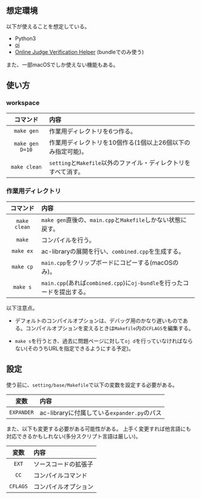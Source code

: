 ## 想定環境

以下が使えることを想定している。

* Python3
* [oj](https://github.com/online-judge-tools/oj)
* [Online Judge Verification Helper](https://github.com/online-judge-tools/verification-helper) (bundleでのみ使う)

また、一部macOSでしか使えない機能もある。


## 使い方

### workspace

| コマンド | 内容 |
| :---: | :--- |
| `make gen` | 作業用ディレクトリを6つ作る。 |
| `make gen D=10` | 作業用ディレクトリを10個作る(1個以上26個以下のみ指定可能)。 |
| `make clean` | `setting`と`Makefile`以外のファイル・ディレクトリをすべて消す。 |

### 作業用ディレクトリ

| コマンド | 内容 |
| :---: | :--- |
| `make clean` | `make gen`直後の、`main.cpp`と`Makefile`しかない状態に戻す。 |
| `make`       | コンパイルを行う。 |
| `make ex`    | ac-libraryの展開を行い、`combined.cpp`を生成する。 |
| `make cp`    | `main.cpp`をクリップボードにコピーする(macOSのみ)。 |
| `make s`     | `main.cpp`(あれば`combined.cpp`)に`oj-bundle`を行ったコードを提出する。 |

以下注意点。

* デフォルトのコンパイルオプションは、デバッグ用のかなり遅いものである。コンパイルオプションを変えるときは`Makefile`内の`CFLAGS`を編集する。

* `make s`を行うとき、過去に問題ページに対して`oj d`を行っていなければならない(そのうちURLを指定できるようにする予定)。


## 設定

使う前に、`setting/base/Makefile`で以下の変数を設定する必要がある。

| 変数 | 内容 |
| :---: | :--- |
| `EXPANDER` | ac-libraryに付属している`expander.py`のパス |

また、以下も変更する必要がある可能性がある。
上手く変更すれば他言語にも対応できるかもしれない(多分スクリプト言語は厳しい)。

| 変数 | 内容 |
| :---: | :--- |
| `EXT` | ソースコードの拡張子 |
| `CC`  | コンパイルコマンド |
| `CFLAGS` | コンパイルオプション |
